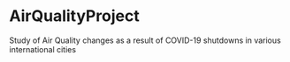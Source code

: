 # AirQualityProject
Study of Air Quality changes as a result of COVID-19 shutdowns in various international cities
